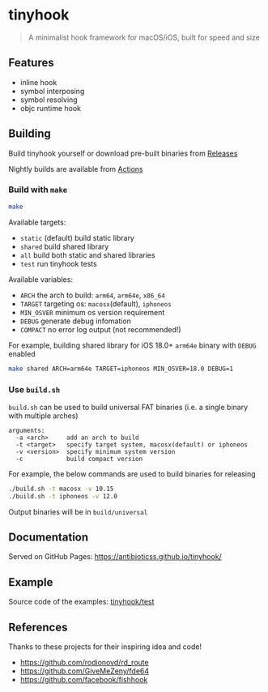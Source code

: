 # tinyhook

> A minimalist hook framework for macOS/iOS, built for speed and size

## Features

 - inline hook
 - symbol interposing
 - symbol resolving
 - objc runtime hook

## Building

Build tinyhook yourself or download pre-built binaries from [Releases](https://github.com/Antibioticss/tinyhook/releases)

Nightly builds are available from [Actions](https://github.com/Antibioticss/tinyhook/actions)

### Build with `make`

```bash
make
```

Available targets:
 - `static` (default) build static library
 - `shared` build shared library
 - `all` build both static and shared libraries
 - `test` run tinyhook tests

Available variables:
 - `ARCH` the arch to build: `arm64`, `arm64e`, `x86_64`
 - `TARGET` targeting os: `macosx`(default), `iphoneos`
 - `MIN_OSVER` minimum os version requirement
 - `DEBUG` generate debug infomation
 - `COMPACT` no error log output (not recommended!)

For example, building shared library for iOS 18.0+ `arm64e` binary with `DEBUG` enabled

```bash
make shared ARCH=arm64e TARGET=iphoneos MIN_OSVER=18.0 DEBUG=1
```

### Use `build.sh`

`build.sh` can be used to build universal FAT binaries (i.e. a single binary with multiple arches)

```
arguments:
  -a <arch>     add an arch to build
  -t <target>   specify target system, macosx(default) or iphoneos
  -v <version>  specify minimum system version
  -c            build compact version
```

For example, the below commands are used to build binaries for releasing

```bash
./build.sh -t macosx -v 10.15
./build.sh -t iphoneos -v 12.0
```

Output binaries will be in `build/universal`

## Documentation

Served on GitHub Pages: https://antibioticss.github.io/tinyhook/

## Example

Source code of the examples: [tinyhook/test](https://github.com/Antibioticss/tinyhook/tree/main/test)

## References

Thanks to these projects for their inspiring idea and code!

- <https://github.com/rodionovd/rd_route>
- <https://github.com/GiveMeZeny/fde64>
- <https://github.com/facebook/fishhook>
